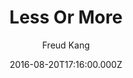 ---
title: Less Or More
github: https://github.com/luoyan35714/LessOrMore
demo: https://www.hifreud.com/
author: Freud Kang
ssg:
  - Jekyll
cms:
  - No Cms
date: 2016-08-20T17:16:00.000Z
github_branch: master
description: Jekyll theme.
stale: false
---